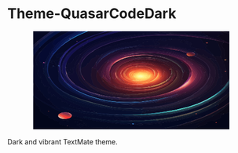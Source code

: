 # Theme-QuasarCodeDark

<p align="center">
    <img src="resources/images/icon.svg" width="400" height="200" />
</p>

Dark and vibrant TextMate theme.
